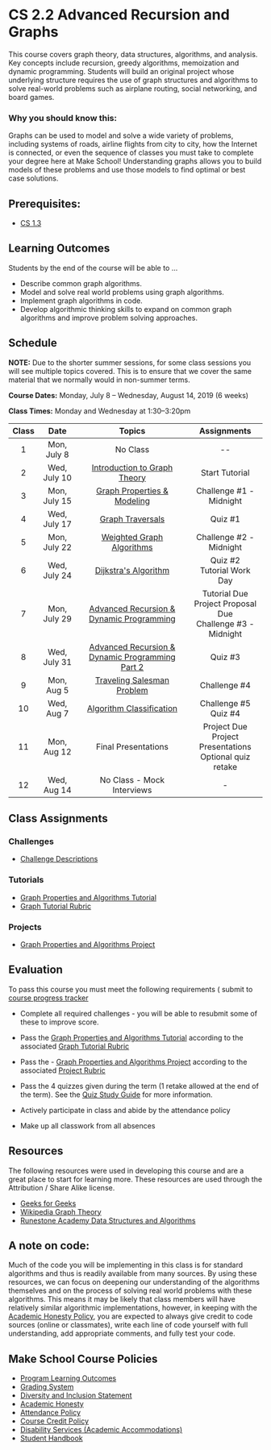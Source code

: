 # CS 2.2 Advanced Recursion and Graphs

This course covers graph theory, data structures, algorithms, and analysis. Key concepts include recursion, greedy algorithms, memoization and dynamic programming. Students will build an original project whose underlying structure requires the use of graph structures and algorithms to solve real-world problems such as airplane routing, social networking, and board games.


### Why you should know this:

Graphs can be used to model and solve a wide variety of problems, including systems of roads, airline flights from city to city, how the Internet is connected, or even the sequence of classes you must take to complete your degree here at Make School!  Understanding graphs allows you to build models of these problems and use those models to find optimal or best case solutions.


## Prerequisites:  

- [CS 1.3](https://github.com/Make-School-Courses/CS-1.3-Core-Data-Structures)

## Learning Outcomes

Students by the end of the course will be able to ...

- Describe common graph algorithms.
- Model and solve real world problems using graph algorithms.
- Implement graph algorithms in code.
- Develop algorithmic thinking skills to expand on common graph algorithms and improve problem solving approaches.


## Schedule

**NOTE:** Due to the shorter summer sessions, for some class sessions you will see multiple topics covered. This is to ensure that we cover the same material that we normally would in non-summer terms.

**Course Dates:** Monday, July 8 – Wednesday, August 14, 2019 (6 weeks)

**Class Times:** Monday and Wednesday at 1:30–3:20pm


| Class |          Date          |                 Topics    | Assignments |  
|:-----:|:----------------------:|:---------------------------------------:| :--------------------------------: |  
|  1 |  Mon, July 8    | No Class | --|
|  2 |  Wed, July 10                      | [Introduction to Graph Theory] | Start Tutorial |  
|  3 |  Mon, July 15  |  [Graph Properties & Modeling]  | Challenge #1 - Midnight |  
|  4 |  Wed, July 17 | [Graph Traversals] |  Quiz #1 |  
|  5 |  Mon, July 22 | [Weighted Graph Algorithms] | Challenge #2 - Midnight|  
|  6 |  Wed, July 24  | [Dijkstra's Algorithm] |  Quiz #2 <br> Tutorial Work Day |  
|  7 |  Mon, July 29   | [Advanced Recursion & Dynamic Programming] | Tutorial Due <br>  Project Proposal Due <br> Challenge #3 - Midnight|  
|  8 |  Wed, July 31    | [Advanced Recursion & Dynamic Programming Part 2] |   Quiz #3  |  
|  9 |  Mon, Aug 5      | [Traveling Salesman Problem]| Challenge #4 |   
| 10 |  Wed, Aug 7      | [Algorithm Classification]  | Challenge #5 <br> Quiz #4 |  
| 11 |  Mon, Aug 12                           |  Final Presentations  |   Project Due <br> Project Presentations <br> Optional quiz retake|
| 12 |  Wed, Aug 14   | No Class - Mock Interviews | - |  



[Introduction to Graph Theory]: Lessons/1.Intro-Graph-Theory.md
[Graph Properties & Modeling]: Lessons/2.Graph-Properties.md
[Graph Traversals]: Lessons/3.Graph-Traversals.md
[Weighted Graph Algorithms]: Lessons/4.Weighted-Graph-Algorithms.md
[Dijkstra's Algorithm]: Lessons/4.Weighted-Graph-Algorithms.md
[Advanced Recursion & Dynamic Programming]: Lessons/5.Advanced-Recursion-Dynamic-Programming.md
[Advanced Recursion & Dynamic Programming Part 2]: Lessons/6.Advanced-Recursion-Dynamic-Programming-2.md
[Traveling Salesman Problem]: Lessons/7.Traveling-Salesman.md
[Graph Coloring and Scheduling]: Lessons/7.Graph-Coloring.md
[Algorithm Classification]: Lessons/8.Algorithm-Classification.md
[Advanced Modeling]: Lessons/9.Advanced-Modeling.md

## Class Assignments

### Challenges

- [Challenge Descriptions](Challenges/Challenges.md)

### Tutorials

- [Graph Properties and Algorithms Tutorial](Assignments/Graph-Tutorial.md)
 - [Graph Tutorial Rubric](https://docs.google.com/document/d/1ICVRzuDMIapVhpqbG7oHpk7_yCWu2bET8EYv6o_J9io/edit?usp=sharing)

### Projects

- [Graph Properties and Algorithms Project](Assignments/Graph-Project.md)

## Evaluation

To pass this course you must meet the following requirements ( submit to [course progress tracker](https://docs.google.com/spreadsheets/d/15hcKLR304z73YXmMATaA9FvrAi5rWPnLyISCwZMwNXE/edit#gid=0)

- Complete all required challenges - you will be able to resubmit some of these to improve score.
- Pass the [Graph Properties and Algorithms Tutorial](Assignments/Graph-Tutorial.md) according to the associated [Graph Tutorial Rubric](https://docs.google.com/document/d/1ICVRzuDMIapVhpqbG7oHpk7_yCWu2bET8EYv6o_J9io/edit?usp=sharing)
- Pass the - [Graph Properties and Algorithms Project](Assignments/Graph-Project.md)  according to the associated [Project Rubric](https://docs.google.com/document/d/1hq2D0HFCVIqkEI0HvE3SxCUlhNkSdG1Xoe62b3g9wp4/edit?usp=sharing)
- Pass the 4 quizzes given during the term (1 retake allowed at the end of the term).  See the [Quiz Study Guide](Assignments/Quiz-Study-Guide.md) for more information.

- Actively participate in class and abide by the attendance policy
- Make up all classwork from all absences

## Resources
The following resources were used in developing this course and are a great place to start for learning more.  These resources are used through the Attribution / Share Alike license.
- [Geeks for Geeks](https://www.geeksforgeeks.org/graph-data-structure-and-algorithms/)
- [Wikipedia Graph Theory](https://en.wikipedia.org/wiki/Graph_theory)
- [Runestone Academy Data Structures and Algorithms](https://runestone.academy/runestone/static/pythonds/index.html)

## A note on code:
Much of the code you will be implementing in this class is for standard algorithms and thus is readily available from many sources. By using these resources, we can focus on deepening our understanding of the algorithms themselves and on the process of solving real world problems with these algorithms.  This means it may be likely that class members will have relatively similar algorithmic implementations, however, in keeping with the [Academic Honesty Policy](https://make.sc/academic-honesty-policy), you are expected to always give credit to code sources (online or classmates), write each line of code yourself with full understanding, add appropriate comments, and fully test your code.

## Make School Course Policies

- [Program Learning Outcomes](https://make.sc/program-learning-outcomes)
- [Grading System](https://make.sc/grading-system)
- [Diversity and Inclusion Statement](https://make.sc/diversity-and-inclusion-statement)
- [Academic Honesty](https://make.sc/academic-honesty-policy)
- [Attendance Policy](https://make.sc/attendance-policy)
- [Course Credit Policy](https://make.sc/course-credit-policy)
- [Disability Services (Academic Accommodations)](https://make.sc/disability-services)
- [Student Handbook](https://make.sc/student-handbook)
